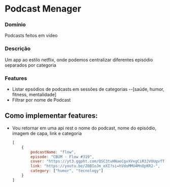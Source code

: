 # Podcast Menager

### Domínio
Podcasts feitos em vídeo
### Descrição 
Um app ao estilo netflix, onde podemos centralizar diferentes episódio separados por categoria
### Features
- Listar epsódios de podcasts em sessões de categorias
    --[saúde, humor, fitness, mentalidade]
- Filtrar por nome de Podcast


## Como implementar features:

 - Vou retornar em uma api rest o nome do podcast, nome do episódio, imagem de capa, link e categoria

    ```js
    [
        {
            podcastName: "flow",
            episode: "CBUM - Flow #319",
            cover: "https://yt3.ggpht.com/QSC3tvHNaeCgvXVxgCiR3JVOUgvfT1OVMttD_YrHKiXsO4eN6DAk5HE8VTBUf0wVzqh-X6n2=s48-c-k-c0x00ffffff-no-rj",
            link: "https://youtu.be/Z0BIoJm_eXI?si=hVdoMMU4MnOpKR2-",
            category: ["humor", "tecnology"]
        }
    ]   
    ```
